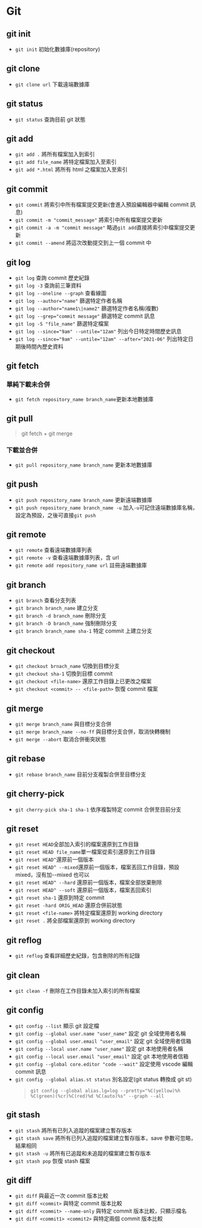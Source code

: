 # Git

## git init

-   `git init` 初始化數據庫(repository)

## git clone

-   `git clone url` 下載遠端數據庫

## git status

-   `git status` 查詢目前 git 狀態

## git add

-   `git add .` 將所有檔案加入到索引
-   `git add file_name` 將特定檔案加入至索引
-   `git add *.html` 將所有 html 之檔案加入至索引

## git commit

-   `git commit` 將索引中所有檔案提交更新(會進入預設編輯器中編輯 commit 訊息)
-   `git commit -m "commit_message"` 將索引中所有檔案提交更新
-   `git commit -a -m "commit message"` 略過`git add`直接將索引中檔案提交更新
-   `git commit --amend` 將這次改動提交到上一個 commit 中

## git log

-   `git log` 查詢 commit 歷史紀錄
-   `git log -3` 查詢前三筆資料
-   `git log --oneline --graph` 查看線圖
-   `git log --author="name"` 篩選特定作者名稱
-   `git log --author="name1\|name2"` 篩選特定作者名稱(複數)
-   `git log --grep="commit message"` 篩選特定 commit 訊息
-   `git log -S "file_name"` 篩選特定檔案
-   `git log --since="9am" --untile="12am"` 列出今日特定時間歷史訊息
-   `git log --since="9am" --untile="12am" --after="2021-06"` 列出特定日期後時間內歷史資料

## git fetch

### 單純下載未合併

-   `git fetch repository_name branch_name`更新本地數據庫

## git pull

> git fetch + git merge

### 下載並合併

-   `git pull repository_name branch_name` 更新本地數據庫

## git push

-   `git push repository_name branch_name` 更新遠端數據庫
-   `git push repository_name branch_name -u` 加入`-u`可記住遠端數據庫名稱，設定為預設，之後可直接`git push`

## git remote

-   `git remote` 查看遠端數據庫列表
-   `git remote -v` 查看遠端數據庫列表，含 url
-   `git remote add repository_name url` 註冊遠端數據庫

## git branch

-   `git branch` 查看分支列表
-   `git branch branch_name` 建立分支
-   `git branch -d branch_name` 刪除分支
-   `git branch -D branch_name` 強制刪除分支
-   `git branch branch_name sha-1` 特定 commit 上建立分支

## git checkout

-   `git checkout brnach_name` 切換到目標分支
-   `git checkout sha-1` 切換到目標 commit
-   `git checkout <file-name>` 還原工作目錄上已更改之檔案
-   `git checkout <commit> -- <file-path>` 恢復 commit 檔案

## git merge

-   `git merge branch_name` 與目標分支合併
-   `git merge branch_name --no-ff` 與目標分支合併，取消快轉機制
-   `git merge --abort` 取消合併衝突狀態

## git rebase

-   `git rebase branch_name` 目前分支複製合併至目標分支

## git cherry-pick

-   `git cherry-pick sha-1 sha-1` 依序複製特定 commit 合併至目前分支

## git reset

-   `git reset HEAD`全部加入索引的檔案還原到工作目錄
-   `git reset HEAD file_name`單一檔案從索引還原到工作目錄
-   `git reset HEAD^`還原前一個版本
-   `git reset HEAD^ --mixed`還原前一個版本，檔案丟回工作目錄，預設 mixed，沒有加--mixed 也可以
-   `git reset HEAD^ --hard` 還原前一個版本，檔案全部放棄刪除
-   `git reset HEAD^ --soft` 還原前一個版本，檔案丟回索引
-   `git reset sha-1` 還原到特定 commit
-   `git reset -hard ORIG_HEAD` 還原合併前狀態
-   `git reset <file-name>` 將特定檔案還原到 working directory
-   `git reset .` 將全部檔案還原到 working directory

## git reflog

-   `git reflog` 查看詳細歷史紀錄，包含刪除的所有記錄

## git clean

-   `git clean -f` 刪除在工作目錄未加入索引的所有檔案

## git config

-   `git config --list` 顯示 git 設定檔
-   `git config --global user.name "user_name"` 設定 git 全域使用者名稱
-   `git config --global user.email "user_email"` 設定 git 全域使用者信箱
-   `git config --local user.name "user_name"` 設定 git 本地使用者名稱
-   `git config --local user.email "user_email"` 設定 git 本地使用者信箱
-   `git config --global core.editor "code --wait"` 設定使用 vscode 編輯 commit 訊息
-   `git config --global alias.st status` 別名設定(git status 轉換成 git st)
    > `git config --global alias.lg=log --pretty="%C(yellow)%h %C(green)(%cr)%C(red)%d %C(auto)%s" --graph --all`

## git stash

-   `git stash` 將所有已列入追蹤的檔案建立暫存版本
-   `git stash save` 將所有已列入追蹤的檔案建立暫存版本，save 參數可忽略，結果相同
-   `git stash -u` 將所有已追蹤和未追蹤的檔案建立暫存版本
-   `git stash pop` 恢復 stash 檔案

## git diff

-   `git diff` 與最近一次 commit 版本比較
-   `git diff <commit>` 與特定 commit 版本比較
-   `git diff <commit> --name-only` 與特定 commit 版本比較，只顯示檔名
-   `git diff <commit1> <commit2>` 與特定兩個 commit 版本比較
